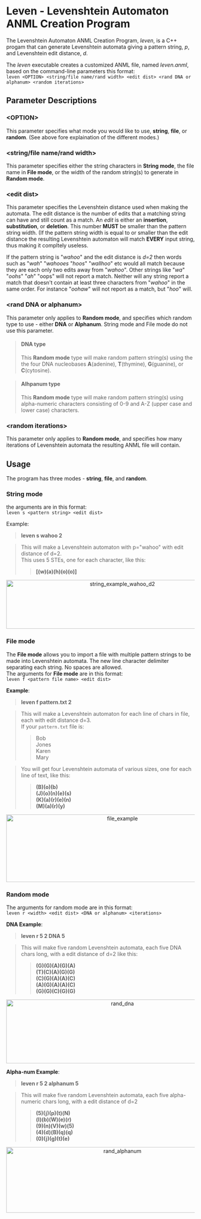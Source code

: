 # Leven - Levenshtein Automaton ANML Creation Program

The Levenshtein Automaton ANML Creation Program, *leven*, is a C++ progam that can generate Levenshtein automata giving a pattern string, *p*, and Levenshtein edit distance, *d*.

The *leven* executable creates a customized ANML file, named *leven.anml*, based on the command-line parameters this format:  
`leven <OPTION> <string/file name/rand width> <edit dist> <rand DNA or alphanum> <random iterations>`

## Parameter Descriptions

### \<OPTION>
This parameter specifies what mode you would like to use, **string**, **file**, or **random**. (See above fore explaination of the different modes.)

### \<string/file name/rand width>
This parameter specifies either the string characters in **String mode**, the file name in **File mode**, or the width of the random string(s) to generate in **Random mode**.

### \<edit dist>
This parameter specifies the Levenshtein distance used when making the automata. The edit distance is the number of edits that a matching string can have and still count as a match. An *edit* is either an **insertion**, **substitution**, or **deletion**. This number **MUST** be smaller than the pattern string width. (If the pattern string width is equal to or smaller than the edit distance the resulting Levenshtein automaton will match **EVERY** input string, thus making it compltely useless.

If the pattern string is "*wahoo*" and the edit distance is *d=2* then words such as "*wah*" "*wahooes* "*hoos*" "*wallhoo*" etc would all match because they are each only two edits away from "*wahoo*". Other strings like "*wa*" "*oohs*" "*ah*" "oops" will not report a match. Neither will any string report a match that doesn't contain at least three characters from "*wahoo*" in the same order. For instance "*oohaw*" will not report as a match, but "*hoo*" will.

### \<rand DNA or alphanum>
This parameter only applies to **Random mode**, and specifies which random type to use - either **DNA** or **Alphanum**. String mode and File mode do not use this parameter.

>#### DNA type
>This **Random mode** type will make random pattern string(s) using the the four DNA nucleobases **A**(adenine), **T**(thymine), **G**(guanine), or **C**(cytosine).

>#### Alhpanum type
>This **Random mode** type will make random pattern string(s) using alpha-numeric characters consisting of 0-9 and A-Z (upper case and lower case) characters. 

### \<random iterations>
This parameter only applies to **Random mode**, and specifies how many iterations of Levenshtein automata the resulting ANML file will contain. 


## **Usage**

The program has three modes - **string**, **file**, and **random**. 

### **String mode**  
the arguments are in this format:  
`leven s <pattern string> <edit dist>` 

Example:  
>**leven s wahoo 2**

>This will make a Levenshtein automaton with p="wahoo" with edit distance of d=2.  
>This uses 5 STEs, one for each character, like this:    
>>**[(w)(a)(h)(o)(o)]**

<p align="center">
<img src="https://raw.githubusercontent.com/jeffudall/Levenshtein/master/Images/string%20wahoo%20d2%20test%20edit.png" width="605" height="130" alt="string_example_wahoo_d2">  
</p>

### **File mode**  
The **File mode** allows you to import a file with multiple pattern strings to be made into Levenshtein automata. The new line character delimiter separating each string. No spaces are allowed.  
The arguments for **File mode** are in this format:  
`leven f <pattern file name> <edit dist>`  

**Example**:  
>**leven f pattern.txt 2**  

>This will make a Levenshtein automaton for each line of chars in file, each with edit distance d=3.  
>If your `pattern.txt` file is:  
>>Bob  
>>Jones  
>>Karen  
>>Mary

>You will get four Levenshtein automata of various sizes, one for each line of text, like this:  
>>**(B)(o)(b)  
>>(J)(o)(n)(e)(s)  
>>(K)(a)(r)(e)(n)  
>>(M)(a)(r)(y)**

<p align="center">
<img src="https://raw.githubusercontent.com/jeffudall/Levenshtein/master/Images/file%20input%20test%20edit.png" width="605" height="180" alt="file_example">  
</p>

### **Random mode**  
The arguments for random mode are in this format:  
`leven r <width> <edit dist> <DNA or alphanum> <iterations>`  

**DNA Example**:  
>**leven r 5 2 DNA 5** 

>This will make five random Levenshtein automata, each five DNA chars long, with a edit distance of d=2 like this:  
>>**(G)(G)(A)(G)(A)   
>>(T)(C)(A)(G)(G)  
>>(C)(G)(A)(A)(C)  
>>(A)(G)(A)(A)(C)  
>>(G)(G)(C)(G)(G)**

<p align="center">
<img src="https://raw.githubusercontent.com/jeffudall/Levenshtein/master/Images/rand%20DNA%20test%20edit.png" width="605" height="170" alt="rand_dna">  
</p>

**Alpha-num Example**:
>**leven r 5 2 alphanum 5**  

>This will make five random Levenshtein automata, each five alpha-numeric chars long, with a edit distance of d=2  
>>**(5)(j)(p)(t)(N)  
>>(l)(b)(W)(e)(r)  
>>(9)(n)(V)(w)(5)  
>>(4)(d)(B)(q)(q)  
>>(0)(j)(g)(t)(e)**

<p align="center">
<img src="https://raw.githubusercontent.com/jeffudall/Levenshtein/master/Images/rand%20alphanum%20test%20edit.png" width="605" height="175" alt="rand_alphanum">  
</p>
